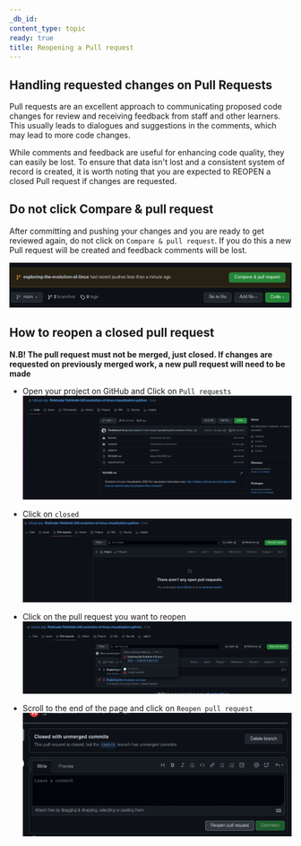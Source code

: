 ```yaml
---
_db_id: 
content_type: topic
ready: true
title: Reopening a Pull request
---
```


## Handling requested changes on Pull Requests

Pull requests are an excellent approach to communicating proposed code changes for review and receiving feedback from staff and other learners. This usually leads to dialogues and suggestions in the comments, which may lead to more code changes.

While comments and feedback are useful for enhancing code quality, they can easily be lost. To ensure that data isn't lost and a consistent system of record is created, it is worth noting that you are expected to REOPEN a closed Pull request if changes are requested. 

## Do not click Compare & pull request

After committing and pushing your changes and you are ready to get reviewed again, do not click on `Compare & pull request`. If you do this a new Pull request will be created and feedback comments will be lost. 

![](compare&pr.png)

## How to reopen a closed pull request 

**N.B! The pull request must not be merged, just closed. If changes are requested on previously merged work, a new pull request will need to be made**

- Open your project on GitHub and Click on `Pull requests` 
![](project-page.png)

- Click on `closed`
![](closed.png)

- Click on the pull request you want to reopen
![](pr.png)

- Scroll to the end of the page and click on `Reopen pull request`
![](reopen.png)
